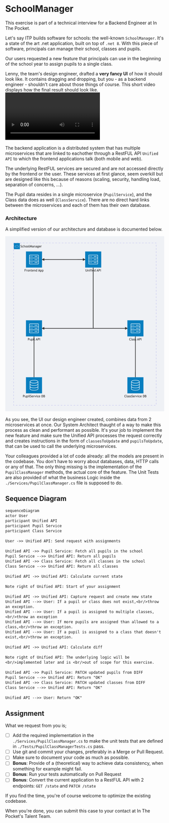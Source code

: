 # SchoolManager

This exercise is part of a technical interview for a Backend Engineer at In The Pocket.

Let's say ITP builds software for schools: the well-known `SchoolManager`. It's a state of the art .net application, built on top of `.net 8`. With this piece of software, principals can manage their school, classes and pupils.

Our users requested a new feature that principals can use in the beginning of the school year to assign pupils to a single class.

Lenny, the team's design engineer, drafted a **very fancy UI** of how it should look like. It contains dragging and dropping, but you - as a backend engineer - shouldn't care about those things of course. This short video displays how the final result should look like.
![](./docs/ui-demo.mov)

The backend application is a distributed system that has multiple microservices that are linked to eachother through a RestFUL API `Unified API` to which the frontend applications talk (both mobile and web).

The underlying RestFUL services are secured and are not accessed directly by the frontend or the user. These services at first glance, seem overkill but are designed like this because of reasons (scaling, security, handling load, separation of concerns, ...).

The Pupil data resides in a single microservice (`PupilService`), and the Class data does as well (`ClassService`). There are no direct hard links between the microservices and each of them has their own database.

### Architecture

A simplified version of our architecture and database is documented below.

![Architecture](./docs/architecture.png)

As you see, the UI our design engineer created, combines data from 2 microservices at once.
Our System Architect thaught of a way to make this process as clean and performant as possible.
It's your job to implement the new feature and make sure the Unified API processes the request correctly and creates instructions in the form of `classesToUpdate` and `pupilsToUpdate`, that can be used to call the underlying microservices.

Your colleagues provided a lot of code already: all the models are present in the codebase. You don't have to worry about databases, data, HTTP calls or any of that. The only thing missing is the implementation of the `PupilClassManager` methods, the actual core of the feature.
The Unit Tests are also provided of what the business Logic inside the `./Services/PupilClassManager.cs` file is supposed to do.

## Sequence Diagram

```mermaid
sequenceDiagram
actor User
participant Unified API
participant Pupil Service
participant Class Service

User ->> Unified API: Send request with assignments

Unified API ->> Pupil Service: Fetch all pupils in the school
Pupil Service -->> Unified API: Return all pupils
Unified API ->> Class Service: Fetch all classes in the school
Class Service -->> Unified API: Return all classes

Unified API ->> Unified API: Calculate current state

Note right of Unified API: Start of your assignment

Unified API ->> Unified API: Capture request and create new state
Unified API -->> User: If a pupil or class does not exist,<br/>throw an exception.
Unified API -->> User: If a pupil is assigned to multiple classes,<br/>throw an exception
Unified API -->> User: If more pupils are assigned than allowed to a class,<br/>throw an exception.
Unified API -->> User: If a pupil is assigned to a class that doesn't exist,<br/>throw an exception.

Unified API ->> Unified API: Calculate diff

Note right of Unified API: The underlying logic will be <br/>implemented later and is <br/>out of scope for this exercise.

Unified API ->> Pupil Service: PATCH updated pupils from DIFF
Pupil Service -->> Unified API: Return "OK"
Unified API ->> Class Service: PATCH updated classes from DIFF
Class Service -->> Unified API: Return "OK"

Unified API -->> User: Return "OK"

```

## Assignment

What we request from you is;

- [ ] Add the required implementation in the `./Services/PupilClassManager.cs` to make the unit tests that are defined in `./Tests/PupilClassManagerTests.cs` pass.
- [ ] Use git and commit your changes, preferably in a Merge or Pull Request.
- [ ] Make sure to document your code as much as possible.
- [ ] **Bonus**: Provide of a (theoretical) way to achieve data consistency, when something for example might fail.
- [ ] **Bonus**: Run your tests automatically on Pull Request
- [ ] **Bonus**: Convert the current application to a RestFUL API with 2 endpoints: `GET /state` and `PATCH /state`

If you find the time, you're of course welcome to optimize the existing codebase.

When you're done, you can submit this case to your contact at In The Pocket's Talent Team.
